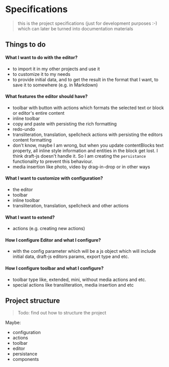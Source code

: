 Specifications
=============================

> this is the project specifications (just for development purposes :-) which can later be turned into documentation materials

Things to do
--------------------
#### What I want to do with the editor?
- to import it in my other projects and use it
- to customize it to my needs
- to provide initial data, and to get the result in the format that I want, to save it to somewhere (e.g. in Markdown)

#### What features the editor should have?
- toolbar with button with actions which formats the selected text or block or editor's entire content
- inline toolbar
- copy and paste with persisting the rich formatting
- redo-undo
- transliteration, translation, spellcheck actions with persisting the editors content formatting
 - don't know, maybe I am wrong, but when you update contentBlocks text property, all inline style information and entities in the block get lost. I think draft-js doesn't handle it. So I am creating the `persistance` functionality to prevent this behaviour.
- media insertion like photo, video by drag-in-drop or in other ways

#### What I want to customize with configuration?
- the editor
- toolbar
- inline toolbar
- transliteration, translation, spellcheck and other actions

#### What I want to extend?
- actions (e.g. creating new actions)

#### How I configure Editor and what I configure?
- with the config parameter which will be a js object which will include initial data, draft-js editors params, export type and etc.

#### How I configure toolbar and what I configure?
- toolbar type like, extended, mini, without media actions and etc.
- special actions like transliteration, media insertion and etc

Project structure
----------------------
> Todo: find out how to structure the project

Maybe:
- configuration
- actions
- toolbar
- editor
- persistance
- components
